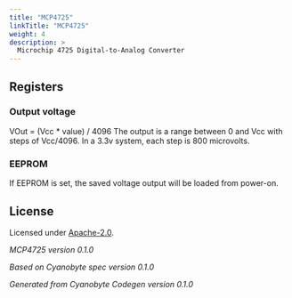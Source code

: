 ```yaml
---
title: "MCP4725"
linkTitle: "MCP4725"
weight: 4
description: >
  Microchip 4725 Digital-to-Analog Converter
---
```


## Registers

### Output voltage
VOut = (Vcc * value) / 4096
The output is a range between 0 and Vcc with
steps of Vcc/4096.
In a 3.3v system, each step is 800 microvolts.


### EEPROM
If EEPROM is set, the saved voltage output will
be loaded from power-on.


## License
Licensed under [Apache-2.0](https://spdx.org/licenses/Apache-2.0.html#licenseText).

_MCP4725 version 0.1.0_

_Based on Cyanobyte spec version 0.1.0_

_Generated from Cyanobyte Codegen version 0.1.0_